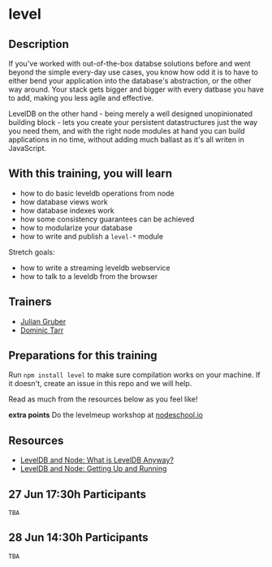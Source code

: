 level
=====================


## Description

If you've worked with out-of-the-box databse solutions before and went beyond the simple every-day use cases,
you know how odd it is to have to either bend your application into the database's abstraction, or the other way around.
Your stack gets bigger and bigger with every datbase you have to add, making you less agile and effective.

LevelDB on the other hand - being merely a well designed unopinionated building block - lets you create your persistent datastructures just the way you need them, and with the right node modules at hand you can build applications in no time, without adding much ballast as it's all writen in JavaScript.

## With this training, you will learn

- how to do basic leveldb operations from node
- how database views work
- how database indexes work
- how some consistency guarantees can be achieved
- how to modularize your database
- how to write and publish a `level-*` module

Stretch goals:

- how to write a streaming leveldb webservice
- how to talk to a leveldb from the browser

## Trainers

* [Julian Gruber](https://github.com/juliangruber)
* [Dominic Tarr](https://github.com/dominictarr)

## Preparations for this training

Run `npm install level` to make sure compilation works on your machine. If it doesn't, create an issue in this repo and we will help.

Read as much from the resources below as you feel like!

**extra points** Do the levelmeup workshop at [nodeschool.io](http://nodeschool.io/#levelmeup)

## Resources

* [LevelDB and Node: What is LevelDB Anyway?](http://dailyjs.com/2013/04/19/leveldb-and-node-1/)
* [LevelDB and Node: Getting Up and Running](http://dailyjs.com/2013/05/03/leveldb-and-node-2/)

## 27 Jun 17:30h Participants

`TBA`

## 28 Jun 14:30h Participants

`TBA`
